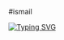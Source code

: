 #ismail

[![Typing SVG](https://readme-typing-svg.demolab.com?font=Fira+Code&weight=600&pause=1000&color=F7F7F7&center=true&vCenter=true&width=435&lines=Always+learning+new+things;Front+end+dev)](https://git.io/typing-svg)
